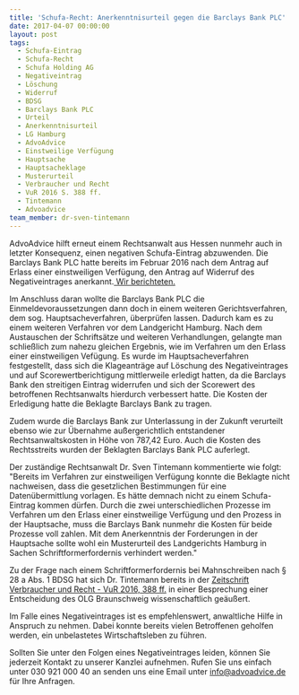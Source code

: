 ```yaml
---
title: 'Schufa-Recht: Anerkenntnisurteil gegen die Barclays Bank PLC'
date: 2017-04-07 00:00:00
layout: post
tags:
  - Schufa-Eintrag
  - Schufa-Recht
  - Schufa Holding AG
  - Negativeintrag
  - Löschung
  - Widerruf
  - BDSG
  - Barclays Bank PLC
  - Urteil
  - Anerkenntnisurteil
  - LG Hamburg
  - AdvoAdvice
  - Einstweilige Verfügung
  - Hauptsache
  - Hauptsacheklage
  - Musterurteil
  - Verbraucher und Recht
  - VuR 2016 S. 388 ff.
  - Tintemann
  - Advoadvice
team_member: dr-sven-tintemann
---
```



AdvoAdvice hilft erneut einem Rechtsanwalt aus Hessen nunmehr auch in letzter Konsequenz, einen negativen Schufa-Eintrag abzuwenden. Die Barclays Bank PLC hatte bereits im Februar 2016 nach dem Antrag auf Erlass einer einstweiligen Verf&uuml;gung, den Antrag auf Widerruf des Negativeintrages anerkannt.[ Wir berichteten.](http://advoadvice.de/blog/schufa-eintrag-barclaycard-erkennt-antrag-auf-einstweilige-verf%C3%BCgung-vor-lg-hamburg-an/)

Im Anschluss daran wollte die Barclays Bank PLC die Einmeldevoraussetzungen dann doch in einem weiteren Gerichtsverfahren, dem sog. Hauptsacheverfahren, &uuml;berpr&uuml;fen lassen. Dadurch kam es zu einem weiteren Verfahren vor dem Landgericht Hamburg. Nach dem Austauschen der Schrifts&auml;tze und weiteren Verhandlungen, gelangte man schlie&szlig;lich zum nahezu gleichen Ergebnis, wie im Verfahren um den Erlass einer einstweiligen Vef&uuml;gung. Es wurde im Hauptsacheverfahren festgestellt, dass sich die Klageantr&auml;ge auf L&ouml;schung des Negativeintrages und auf Scorewertberichtigung mittlerweile erledigt hatten, da die Barclays Bank den streitigen Eintrag widerrufen und sich der Scorewert des betroffenen Rechtsanwalts hierdurch verbessert hatte. Die Kosten der Erledigung hatte die Beklagte Barclays Bank zu tragen.

Zudem wurde die Barclays Bank zur Unterlassung in der Zukunft verurteilt ebenso wie zur &Uuml;bernahme au&szlig;ergerichtlich entstandener Rechtsanwaltskosten in H&ouml;he von 787,42 Euro. Auch die Kosten des Rechtsstreits wurden der Beklagten Barclays Bank PLC auferlegt.

Der zust&auml;ndige Rechtsanwalt Dr. Sven Tintemann kommentierte wie folgt: "Bereits im Verfahren zur einstweiligen Verf&uuml;gung konnte die Beklagte nicht nachweisen, dass die gesetzlichen Bestimmungen f&uuml;r eine Daten&uuml;bermittlung vorlagen. Es h&auml;tte demnach nicht zu einem Schufa-Eintrag kommen d&uuml;rfen. Durch die zwei unterschiedlichen Prozesse im Verfahren um den Erlass einer einstweilige Verf&uuml;gung und den Prozess in der Hauptsache, muss die Barclays Bank nunmehr die Kosten f&uuml;r beide Prozesse voll zahlen. Mit dem Anerkenntnis der Forderungen in der Hauptsache sollte wohl ein Musterurteil des Landgerichts Hamburg in Sachen Schriftformerfordernis verhindert werden."

Zu der Frage nach einem Schriftformerfordernis bei Mahnschreiben nach &sect; 28 a Abs. 1 BDSG hat sich Dr. Tintemann bereits in der [Zeitschrift Verbraucher und Recht - VuR 2016, 388 ff.](http://tintemann.de/wp-content/uploads/2017/03/VuR-2016-388-ff.-Mahnschreiben-und-Schriftformerfordernis.pdf) in einer Besprechung einer Entscheidung des OLG Braunschweig wissenschaftlich ge&auml;u&szlig;ert.

Im Falle eines Negativeintrages ist es empfehlenswert, anwaltliche Hilfe in Anspruch zu nehmen. Dabei konnte bereits vielen Betroffenen geholfen werden, ein unbelastetes Wirtschaftsleben zu f&uuml;hren.

Sollten Sie unter den Folgen eines Negativeintrages leiden, k&ouml;nnen Sie jederzeit Kontakt zu unserer Kanzlei aufnehmen. Rufen Sie uns einfach unter 030 921 000 40 an senden uns eine Email unter info@advoadvice.de f&uuml;r Ihre Anfragen.